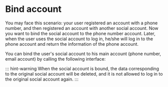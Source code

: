 # Bind account

<LastUpdated/>

You may face this scenario: your user registered an account with a phone number, and then registered an account with another social account. Now you want to bind the social account to the phone number account. Later, when the user uses the social account to log in, he/she will log in to the phone account and return the information of the phone account.

You can bind the user's social account to his main account (phone number, email account) by calling the following interface:

<ApiMethodSpec method="post" host="https://core.authing.cn" path="/api/v2/users/link" summary="Bind social account to master account">
<template slot="description">

If you want to bind a social account to a main account, the end user must provide the credentials of the **social account** and the **main account** to prove that he is the owner of the two accounts, and then perform binding.

</template>
<template slot="headers">
<ApiMethodParam name="Content-Type" type="string" required description="application/x-www-form-urlencoded" />
</template>
<template slot="formDataParams">
<ApiMethodParam name="primaryUserToken" type="string" required description="master account Token" />
<ApiMethodParam name="secondaryUserToken" type="string" required description="social account Token" />
</template>
<template slot="response">
<ApiMethodResponse>

```json
{
  "code": 200,
  "message": "绑定成功"
}
```

</ApiMethodResponse>
</template>
</ApiMethodSpec>

::: hint-warning
When the social account is bound, the data corresponding to the original social account will be deleted, and it is not allowed to log in to the original social account again.
:::
